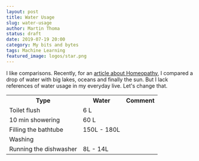 ```yaml
---
layout: post
title: Water Usage
slug: water-usage
author: Martin Thoma
status: draft
date: 2019-07-19 20:00
category: My bits and bytes
tags: Machine Learning
featured_image: logos/star.png
---
```

I like comparisons. Recently, for an [article about Homeopathy](https://martin-thoma.com/homoeopathie/), I compared a drop of water with big lakes, oceans and finally the sun.
But I lack references of water usage in my everyday live. Let's change that.

<table class="table">
    <tr>
        <th>Type</th>
        <th>Water</th>
        <th>Comment</th>
    </tr>
    <tr>
        <td>Toilet flush</td>
        <td>6 L</td>
        <td></td>
    </tr>
    <tr>
        <td>10 min showering</td>
        <td>60 L</td>
        <td></td>
    </tr>
    <tr>
        <td>Filling the bathtube</td>
        <td>150L - 180L</td>
        <td></td>
    </tr>
    <tr>
        <td>Washing</td>
        <td></td>
        <td></td>
    </tr>
    <tr>
        <td>Running the dishwasher</td>
        <td>8L - 14L</td>
        <td></td>
    </tr>
</table>
